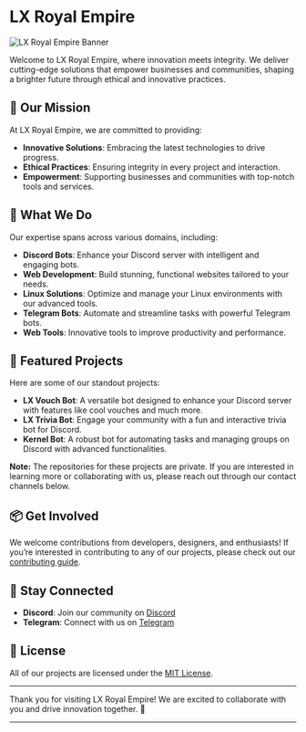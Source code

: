 # LX Royal Empire

![LX Royal Empire Banner](https://i.ibb.co/59dQbRp/Modern-Sci-Fi-Streaming-Twitch-Banner-1.png)

Welcome to LX Royal Empire, where innovation meets integrity. We deliver cutting-edge solutions that empower businesses and communities, shaping a brighter future through ethical and innovative practices.

## 🚀 Our Mission

At LX Royal Empire, we are committed to providing:
- **Innovative Solutions**: Embracing the latest technologies to drive progress.
- **Ethical Practices**: Ensuring integrity in every project and interaction.
- **Empowerment**: Supporting businesses and communities with top-notch tools and services.

## 🔧 What We Do

Our expertise spans across various domains, including:

- **Discord Bots**: Enhance your Discord server with intelligent and engaging bots.
- **Web Development**: Build stunning, functional websites tailored to your needs.
- **Linux Solutions**: Optimize and manage your Linux environments with our advanced tools.
- **Telegram Bots**: Automate and streamline tasks with powerful Telegram bots.
- **Web Tools**: Innovative tools to improve productivity and performance.

## 🌟 Featured Projects

Here are some of our standout projects:

- **LX Vouch Bot**: A versatile bot designed to enhance your Discord server with features like cool vouches and much more.
- **LX Trivia Bot**: Engage your community with a fun and interactive trivia bot for Discord.
- **Kernel Bot**: A robust bot for automating tasks and managing groups on Discord with advanced functionalities.

**Note:** The repositories for these projects are private. If you are interested in learning more or collaborating with us, please reach out through our contact channels below.

## 📦 Get Involved

We welcome contributions from developers, designers, and enthusiasts! If you’re interested in contributing to any of our projects, please check out our [contributing guide](CONTRIBUTING.md).

## 📢 Stay Connected

- **Discord**: Join our community on [Discord](https://discord.gg/VYSpaRC7)
- **Telegram**: Connect with us on [Telegram](https://t.me/LXRoyalEmpire)

## 📜 License

All of our projects are licensed under the [MIT License](LICENSE).

---

Thank you for visiting LX Royal Empire! We are excited to collaborate with you and drive innovation together. 🌟

---
